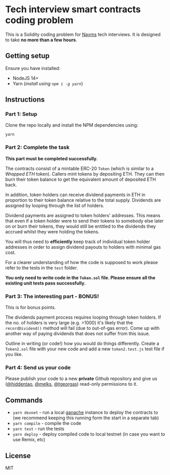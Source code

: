 # Tech interview smart contracts coding problem

This is a Solidity coding problem for [Nayms](https://nayms.io) tech interviews. It is designed to take **no more than a few hours**.

## Getting setup

Ensure you have installed:

* NodeJS 14+
* Yarn (_install using `npm i -g yarn`_)

## Instructions

### Part 1: Setup

Clone the repo locally and install the NPM dependencies using:

```shell
yarn
```

### Part 2: Complete the task

**This part must be completed successfully.**

The contracts consist of a mintable ERC-20 `Token` (which is similar to a _Wrapped ETH_ token). Callers mint tokens by depositing ETH. They can then burn their token balance to get the equivalent amount of deposited ETH back.

In addition, token holders can receive dividend payments in ETH in proportion to their token balance relative to the total supply. Dividends are assigned by looping through the list of holders.

Dividend payments are assigned to token holders' addresses. This means that even if a token holder were to send their tokens to somebody else later on or burn their tokens, they would still be entitled to the dividends they accrued whilst they were holding the tokens. 

You will thus need to **efficiently** keep track of individual token holder addresses in order to assign dividend payouts to holders with minimal gas cost.

For a clearer understanding of how the code is supposed to work please refer to the tests in the `test` folder.

**You only need to write code in the `Token.sol` file. Please ensure all the existing unit tests pass successfully.**

### Part 3: The interesting part - BONUS!

This is for bonus points.

The dividends payment process requires looping through token holders. If the no. of holders is very large (e.g. >1000) it's likely that the `recordDividend()` method will fail (due to out-of-gas error). Come up with another way of paying dividends that does not suffer from this issue.

Outline in writing (or code!) how you would do things differently. Create a `Token2.sol` file with your new code and add a new `token2.test.js` test file if you like.

### Part 4: Send us your code

Please publish your code to a new **private** Github repository and give us ([@hiddentao](https://github.com/hiddentao), [@melks](https://github.com/melks), [@tgeorgas](https://github.com/tgeorgas)) read-only permissions to it.

## Commands

* `yarn devnet` - run a local [ganache](https://www.trufflesuite.com/ganache) instance to deploy the contracts to (we recommend keeping this running form the start in a separate tab)
* `yarn compile` - compile the code
* `yarn test` - run the tests
* `yarn deploy` - deploy compiled code to local testnet (in case you want to use Remix, etc)

## License

MIT
